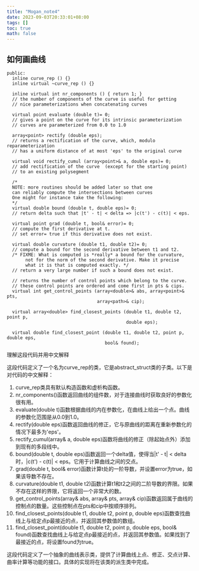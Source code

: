 ```yaml
---
title: "Mogan_note4"
date: 2023-09-03T20:33:01+08:00
tags: []
toc: true
math: false
---
```

## 如何画曲线
```
public:
  inline curve_rep () {}
  inline virtual ~curve_rep () {}

  inline virtual int nr_components () { return 1; }
  // the number of components of the curve is useful for getting
  // nice parameterizations when concatenating curves

  virtual point evaluate (double t)= 0;
  // gives a point on the curve for its intrinsic parameterization
  // curves are parameterized from 0.0 to 1.0

  array<point> rectify (double eps);
  // returns a rectification of the curve, which, modulo reparameterization
  // has a uniform distance of at most 'eps' to the original curve

  virtual void rectify_cumul (array<point>& a, double eps)= 0;
  // add rectification of the curve  (except for the starting point)
  // to an existing polysegment

  /*
  NOTE: more routines should be added later so that one
  can reliably compute the intersections between curves
  One might for instance take the following:
  */
  virtual double bound (double t, double eps)= 0;
  // return delta such that |t' - t| < delta => |c(t') - c(t)| < eps.

  virtual point grad (double t, bool& error)= 0;
  // compute the first derivative at t.
  // set error= true if this derivative does not exist.

  virtual double curvature (double t1, double t2)= 0;
  // compute a bound for the second derivative between t1 and t2.
  /* FIXME: What is computed is *really* a bound for the curvature,
       not for the norm of the second derivative. Make it precise
       what it is that is computed exactly. */
  // return a very large number if such a bound does not exist.

  // returns the number of control points which belong to the curve.
  // these control points are ordered and come first in pts & cips.
  virtual int get_control_points (array<double>& abs, array<point>& pts,
                                  array<path>& cip);

  virtual array<double> find_closest_points (double t1, double t2, point p,
                                             double eps);

  virtual double find_closest_point (double t1, double t2, point p, double eps,
                                     bool& found);
```
理解这段代码并用中文解释

这段代码定义了一个名为curve_rep的类，它是abstract_struct类的子类。以下是对代码的中文解释：

1. curve_rep类具有默认构造函数和虚析构函数。
2. nr_components()函数返回曲线的组件数，对于连接曲线时获取良好的参数化很有用。
3. evaluate(double t)函数根据曲线的内在参数化，在曲线上给出一个点。曲线的参数化范围是从0.0到1.0。
4. rectify(double eps)函数返回曲线的修正，它与原曲线的距离在重新参数化的情况下最多为'eps'。
5. rectify_cumul(array<point>& a, double eps)函数将曲线的修正（除起始点外）添加到现有的多段线中。
6. bound(double t, double eps)函数返回一个delta值，使得当|t' - t| < delta时，|c(t') - c(t)| < eps。它用于计算曲线之间的交点。
7. grad(double t, bool& error)函数计算t处的一阶导数，并设置error为true，如果该导数不存在。
8. curvature(double t1, double t2)函数计算t1和t2之间的二阶导数的界限。如果不存在这样的界限，它将返回一个非常大的数。
9. get_control_points(array<double>& abs, array<point>& pts, array<path>& cip)函数返回属于曲线的控制点的数量。这些控制点在pts和cip中按顺序排列。
10. find_closest_points(double t1, double t2, point p, double eps)函数查找曲线上与给定点p最接近的点，并返回其参数值的数组。
11. find_closest_point(double t1, double t2, point p, double eps, bool& found)函数查找曲线上与给定点p最接近的点，并返回其参数值。如果找到了最接近的点，将设置found为true。

这段代码定义了一个抽象的曲线表示类，提供了计算曲线上点、修正、交点计算、曲率计算等功能的接口。具体的实现将在该类的派生类中完成。
